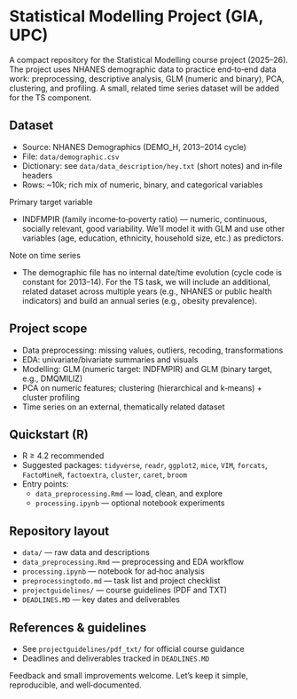 # Statistical Modelling Project (GIA, UPC)

A compact repository for the Statistical Modelling course project (2025–26). The project uses NHANES demographic data to practice end‑to‑end data work: preprocessing, descriptive analysis, GLM (numeric and binary), PCA, clustering, and profiling. A small, related time series dataset will be added for the TS component.

## Dataset
- Source: NHANES Demographics (DEMO_H, 2013–2014 cycle)
- File: `data/demographic.csv`
- Dictionary: see `data/data_description/hey.txt` (short notes) and in‑file headers
- Rows: ~10k; rich mix of numeric, binary, and categorical variables

Primary target variable
- INDFMPIR (family income‑to‑poverty ratio) — numeric, continuous, socially relevant, good variability. We’ll model it with GLM and use other variables (age, education, ethnicity, household size, etc.) as predictors.

Note on time series
- The demographic file has no internal date/time evolution (cycle code is constant for 2013–14). For the TS task, we will include an additional, related dataset across multiple years (e.g., NHANES or public health indicators) and build an annual series (e.g., obesity prevalence).

## Project scope
- Data preprocessing: missing values, outliers, recoding, transformations
- EDA: univariate/bivariate summaries and visuals
- Modelling: GLM (numeric target: INDFMPIR) and GLM (binary target, e.g., DMQMILIZ)
- PCA on numeric features; clustering (hierarchical and k‑means) + cluster profiling
- Time series on an external, thematically related dataset

## Quickstart (R)
- R ≥ 4.2 recommended
- Suggested packages: `tidyverse`, `readr`, `ggplot2`, `mice`, `VIM`, `forcats`, `FactoMineR`, `factoextra`, `cluster`, `caret`, `broom`
- Entry points:
  - `data_preprocessing.Rmd` — load, clean, and explore
  - `processing.ipynb` — optional notebook experiments

## Repository layout
- `data/` — raw data and descriptions
- `data_preprocessing.Rmd` — preprocessing and EDA workflow
- `processing.ipynb` — notebook for ad‑hoc analysis
- `preprocessingtodo.md` — task list and project checklist
- `projectguidelines/` — course guidelines (PDF and TXT)
- `DEADLINES.MD` — key dates and deliverables

## References & guidelines
- See `projectguidelines/pdf_txt/` for official course guidance
- Deadlines and deliverables tracked in `DEADLINES.MD`

Feedback and small improvements welcome. Let’s keep it simple, reproducible, and well‑documented.
